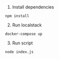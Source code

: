 1. Install dependencies
```
npm install
```

2. Run localstack
```
docker-compose up
```

3. Run script
```
node index.js
```